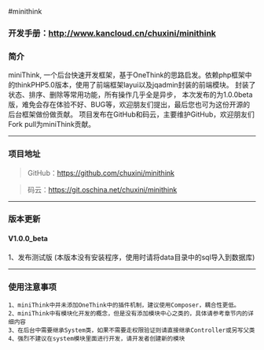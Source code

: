 #minithink
### 开发手册：http://www.kancloud.cn/chuxini/minithink
### 简介
miniThink, 一个后台快速开发框架，基于OneThink的思路启发。依赖php框架中的thinkPHP5.0版本，使用了前端框架layui以及jqadmin封装的前端模块。 封装了状态、排序、删除等常用功能，所有操作几乎全是异步，
本次发布的为1.0.0beta版，难免会存在体验不好、BUG等，欢迎朋友们提出，最后您也可为这份开源的后台框架做份做贡献。
项目发布在GitHub和码云，主要维护GitHub，欢迎朋友们Fork pull为miniThink贡献。

* * * * *
### 项目地址
> GitHub：https://github.com/chuxini/minithink

> 码云：https://git.oschina.net/chuxini/minithink
* * * * *

### 版本更新

#### V1.0.0_beta
1、发布测试版 (本版本没有安装程序，使用时请将data目录中的sql导入到数据库)

	
* * * * *
### 使用注意事项
    1、miniThink中并未添加OneThink中的插件机制，建议使用Composer，耦合性更低。
    2、miniThink中有模块化开发的概念，但是没有添加模块中心之类的，具体请参考章节内的详细内容
    3、在后台中需要继承System类，如果不需要走权限验证则请直接继承Controller或另写父类
    4、强烈不建议在system模块里面进行开发，请开发者创建新的模块
    
